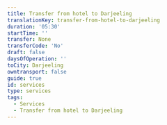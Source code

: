 ```yaml
---
title: Transfer from hotel to Darjeeling
translationKey: transfer-from-hotel-to-darjeeling
duration: '05:30'
startTime: ''
transfer: None
transferCode: 'No'
draft: false
daysOfOperation: ''
toCity: Darjeeling
owntransport: false
guide: true
id: services
type: services
tags:
  - Services
  - Transfer from hotel to Darjeeling
---
```

